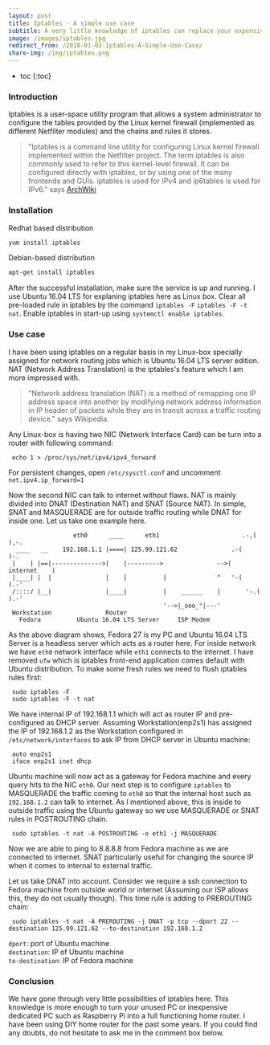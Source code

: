 ```yaml
---
layout: post
title: Iptables - A simple use case
subtitle: A very little knowledge of iptables can replace your expensive home router
image: /images/iptables.jpg
redirect_from: /2018-01-02-Iptables-A-Simple-Use-Case/
share-img: /img/iptables.png
---
```


* toc
{:toc}

### Introduction
Iptables is a user-space utility program that allows a system administrator to configure the tables provided by the Linux kernel firewall (implemented as different Netfilter modules) and the chains and rules it stores.

> "Iptables is a command line utility for configuring Linux kernel firewall implemented within the Netfilter project. The term iptables is also commonly used to refer to this kernel-level firewall. It can be configured directly with iptables, or by using one of the many frontends and GUIs. iptables is used for IPv4 and ip6tables is used for IPv6." says [ArchWiki](https://wiki.archlinux.org/index.php/iptables)

### Installation

Redhat based distribution

```bash
yum install iptables
```

Debian-based distribution

```bash
apt-get install iptables
```

After the successful installation, make sure the service is up and running. I use Ubuntu 16.04 LTS for explaning iptables here as Linux box. Clear all pre-loaded rule in iptables by the command `iptables -F` `iptables -F -t nat`. Enable iptables in start-up using `systemctl enable iptables`.

### Use case

I have been using iptables on a regular basis in my Linux-box specially assigned for network routing jobs which is Ubuntu 16.04 LTS server edition. NAT (Network Address Translation) is the iptables's feature which I am more impressed with.

> "Network address translation (NAT) is a method of remapping one IP address space into another by modifying network address information in IP header of packets while they are in transit across a traffic routing device." says Wikipedia.

Any Linux-box is having two NIC (Network Interface Card) can be turn into a router with following command:

     echo 1 > /proc/sys/net/ipv4/ipv4_forward

For persistent changes, open `/etc/sysctl.conf` and uncomment `net.ipv4.ip_forward=1`

Now the second NIC can talk to internet without flaws. NAT is mainly divided into DNAT (Destination NAT) and SNAT (Source NAT). In simple, SNAT and MASQUERADE are for outside traffic routing while DNAT for inside one. Let us take one example here.
 
                      eth0      ____      eth1                       .-,(  ),-.
      ____   __    192.168.1.1 |====| 125.99.121.62               .-(          )-.
     |    | |==|-------------->|    |--------->               -->(    internet    )
     |____| |  |               |    |          |              ^   '-(          ).-'
     /::::/ |__|               |____|          |    ______    |       '-.( ).-'
                                               '-->|_ooo_°|---'
     Workstation               Router
       Fedora          Ubuntu 16.04 LTS Server     ISP Modem
 
As the above diagram shows, Fedora 27 is my PC and Ubuntu 16.04 LTS Server is a headless server which acts as a router here. For inside network we have `eth0` network interface while `eth1` connects to the internet. I have removed `ufw` which is iptables front-end application comes default with Ubuntu distribution. To make some fresh rules we need to flush iptables rules first:

     sudo iptables -F
     sudo iptables -F -t nat

We have internal IP of 192.168.1.1 which will act as router IP and pre-configured as DHCP server. Assuming Workstation(enp2s1) has assigned the IP of 192.168.1.2 as the Workstation configured in `/etc/network/interfaces` to ask IP from DHCP server in Ubuntu machine:

     auto enp2s1
     iface enp2s1 inet dhcp

Ubuntu machine will now act as a gateway for Fedora machine and every query hits to the NIC `eth0`. Our next step is to configure `iptables` to MASQUERADE the traffic coming to `eth0` so that the internal host such as `192.168.1.2` can talk to internet. As I mentioned above, this is inside to outside traffic using the Ubuntu gateway so we use MASQUERADE or SNAT rules in POSTROUTING chain.

     sudo iptables -t nat -A POSTROUTING -o eth1 -j MASQUERADE

Now we are able to ping to 8.8.8.8 from Fedora machine as we are connected to internet. SNAT particularly useful for changing the source IP when it comes to internal to external traffic.  

Let us take DNAT into account. Consider we require a ssh connection to Fedora machine from outside world or internet (Assuming our ISP allows this, they do not usually though). This time rule is adding to PREROUTING chain:

     sudo iptables -t nat -A PREROUTING -j DNAT -p tcp --dport 22 --destination 125.99.121.62 --to-destination 192.168.1.2

`dport`: port of Ubuntu machine  
`destination`: IP of Ubuntu machine  
`to-destination`: IP of Fedora machine  

### Conclusion
We have gone through very little possibilities of iptables here. This knowledge is more enough to turn your unused PC or inexpensive dedicated PC such as Raspberry Pi into a full functioning home router. I have been using DIY home router for the past some years. If you could find any doubts, do not hesitate to ask me in the comment box below.
